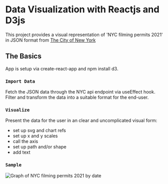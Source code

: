 # Data Visualization with Reactjs and D3js

This project provides a visual representation of 'NYC filming permits 2021' in JSON format from [The City of New York](https://data.cityofnewyork.us/resource/tg4x-b46p.json)

## The Basics

App is setup via create-react-app and npm install d3.

### `Import Data`

Fetch the JSON data through the NYC api endpoint via useEffect hook.\
Filter and transform the data into a suitable format for the end-user.

### `Visualize`

Present the data for the user in an clear and uncomplicated visual form:

- set up svg and chart refs
- set up x and y scales
- call the axis
- set up path and/or shape
- add text

### `Sample`

![Graph of NYC filming permits 2021 by date](/components/images/nyc-filmings-graph.png "Graph of 2021 NYC filming permits")
